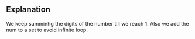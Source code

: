 ## Explanation

We keep summinhg the digits of the number till we reach 1. Also we add the num to a set to avoid infinite loop.